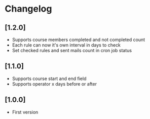 # Changelog

## [1.2.0]
- Supports course members completed and not completed count
- Each rule can now it's own interval in days to check
- Set checked rules and sent mails count in cron job status

## [1.1.0]
- Supports course start and end field
- Supports operator x days before or after

## [1.0.0]
- First version
